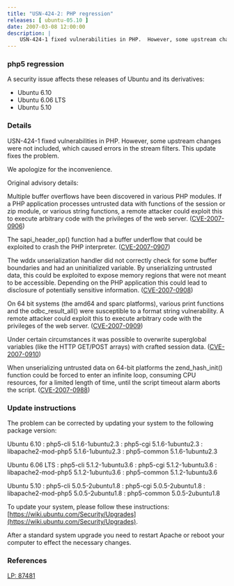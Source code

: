 ```yaml
---
title: "USN-424-2: PHP regression"
releases: [ ubuntu-05.10 ]
date: 2007-03-08 12:00:00
description: |
    USN-424-1 fixed vulnerabilities in PHP.  However, some upstream changes  were not included, which caused errors in the stream filters.  This  update fixes the problem.
--- 
```

 
### php5 regression

A security issue affects these releases of Ubuntu and its derivatives:

* Ubuntu 6.10
* Ubuntu 6.06 LTS
* Ubuntu 5.10

### Details

USN-424-1 fixed vulnerabilities in PHP. However, some upstream changes were not included, which caused errors in the stream filters. This update fixes the problem.

We apologize for the inconvenience.

Original advisory details:

 Multiple buffer overflows have been discovered in various PHP modules. If a PHP application processes untrusted data with functions of the session or zip module, or various string functions, a remote attacker could exploit this to execute arbitrary code with the privileges of the web server. ([CVE-2007-0906](http://people.ubuntu.com/~ubuntu-security/cve/CVE-2007-0906))

 The sapi_header_op() function had a buffer underflow that could be exploited to crash the PHP interpreter. ([CVE-2007-0907](http://people.ubuntu.com/~ubuntu-security/cve/CVE-2007-0907))

 The wddx unserialization handler did not correctly check for some buffer boundaries and had an uninitialized variable. By unserializing untrusted data, this could be exploited to expose memory regions that were not meant to be accessible. Depending on the PHP application this could lead to disclosure of potentially sensitive information. ([CVE-2007-0908](http://people.ubuntu.com/~ubuntu-security/cve/CVE-2007-0908))

 On 64 bit systems (the amd64 and sparc platforms), various print functions and the odbc_result_all() were susceptible to a format string vulnerability. A remote attacker could exploit this to execute arbitrary code with the privileges of the web server. ([CVE-2007-0909](http://people.ubuntu.com/~ubuntu-security/cve/CVE-2007-0909))

 Under certain circumstances it was possible to overwrite superglobal variables (like the HTTP GET/POST arrays) with crafted session data. ([CVE-2007-0910](http://people.ubuntu.com/~ubuntu-security/cve/CVE-2007-0910))

 When unserializing untrusted data on 64-bit platforms the zend_hash_init() function could be forced to enter an infinite loop, consuming CPU resources, for a limited length of time, until the script timeout alarm aborts the script. ([CVE-2007-0988](http://people.ubuntu.com/~ubuntu-security/cve/CVE-2007-0988))

### Update instructions

The problem can be corrected by updating your system to the following package version:

Ubuntu 6.10
 : php5-cli <span>5.1.6-1ubuntu2.3</span>
 : php5-cgi <span>5.1.6-1ubuntu2.3</span>
 : libapache2-mod-php5 <span>5.1.6-1ubuntu2.3</span>
 : php5-common <span>5.1.6-1ubuntu2.3</span>

Ubuntu 6.06 LTS
 : php5-cli <span>5.1.2-1ubuntu3.6</span>
 : php5-cgi <span>5.1.2-1ubuntu3.6</span>
 : libapache2-mod-php5 <span>5.1.2-1ubuntu3.6</span>
 : php5-common <span>5.1.2-1ubuntu3.6</span>

Ubuntu 5.10
 : php5-cli <span>5.0.5-2ubuntu1.8</span>
 : php5-cgi <span>5.0.5-2ubuntu1.8</span>
 : libapache2-mod-php5 <span>5.0.5-2ubuntu1.8</span>
 : php5-common <span>5.0.5-2ubuntu1.8</span>

To update your system, please follow these instructions: [https://wiki.ubuntu.com/Security/Upgrades](https://wiki.ubuntu.com/Security/Upgrades).

After a standard system upgrade you need to restart Apache or reboot your computer to effect the necessary changes.

### References

 [LP: 87481](https://launchpad.net/bugs/87481)
 

